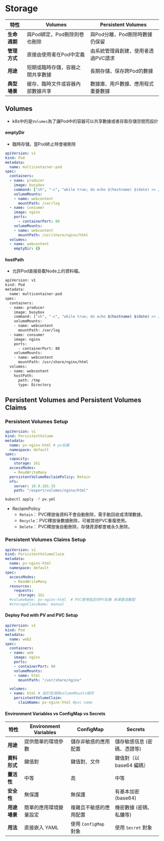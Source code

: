 # Storage

| **特性** | **Volumes** | **Persistent Volumes** |
|--------------------|-------------------------------------------|-------------------------------------------|
| **生命週期** | 與Pod綁定，Pod刪除則卷也刪除 | 與Pod分離，Pod刪除時數據仍保留 |
| **管理方式** | 直接由使用者在Pod中定義 | 由系統管理員創建，使用者透過PVC請求 |
| **用途** | 短期或臨時存儲，容器之間共享數據 | 長期存儲，保存跨Pod的數據 |
| **典型場景** | 緩存、臨時文件或容器內部數據共享 | 數據庫、用戶數據、應用程式重要數據 |


## Volumes
* k8s中的是`Volumes`為了讓Pod中的容器可以共享數據或者存取存儲空間而設計

#### emptyDir
* 臨時存儲，當Pod終止時會被刪除
```yaml
apiVersion: v1
kind: Pod
metadata:
  name: multicontainer-pod
spec:
  containers:
  - name: producer
    image: busybox
    command: ["sh", "-c", "while true; do echo $(hostname) $(date) >> /var/log/index.html; sleep 10; done"]
    volumeMounts:
    - name: webcontent
      mountPath: /var/log
  - name: consumer
    image: nginx
    ports:
      - containerPort: 80
    volumeMounts:
    - name: webcontent
      mountPath: /usr/share/nginx/html
  volumes:
  - name: webcontent
    emptyDir: {}
```
#### hostPath
* 允許Pod直接掛載Node上的資料檔。
```sh
apiVersion: v1
kind: Pod
metadata:
  name: multicontainer-pod
spec:
  containers:
  - name: producer
    image: busybox
    command: ["sh", "-c", "while true; do echo $(hostname) $(date) >> /var/log/index.html; sleep 10; done"]
    volumeMounts:
    - name: webcontent
      mountPath: /var/log
  - name: consumer
    image: nginx
    ports:
      - containerPort: 80
    volumeMounts:
    - name: webcontent
      mountPath: /usr/share/nginx/html
  volumes:
  - name: webcontent
    hostPath:
      path: /tmp
      type: Directory
```

## Persistent Volumes and Persistent Volumes Claims

### Persistent Volumes Setup
```yaml
apiVersion: v1
kind: PersistentVolume
metadata:
  name: pv-nginx-html # pv名稱
  namespace: default
spec:
  capacity:
    storage: 1Gi
  accessModes:
    - ReadWriteMany
  persistentVolumeReclaimPolicy: Retain
  nfs:
    server: 10.0.101.35
    path: "/export/volumes/nginx/html"
```
```sh
kubectl apply -f pv.yml
```
* ReclaimPolicy 
  * `Retain`： PVC釋放後資料不會自動刪除，需手動回收或清理數據。
  * `Recycle`：PVC釋放後數據刪除，可被其他PVC重複使用。
  * `Delete`： PVC釋放後自動刪除，存儲資源都會被永久刪除。

### Persistent Volumes Claims Setup
```yaml
apiVersion: v1
kind: PersistentVolumeClaim
metadata:
  name: pv-nginx-html
  namespace: default
spec:
  accessModes:
    - ReadWriteMany
  resources:
    requests:
      storage: 1Gi
  #volumeName: pv-nginx-html  # PVC使用指定的PV名稱 未填會自動配
  #storageClassName: manual
```

#### Deploy Pod with PV and PVC Setup
```yaml
apiVersion: v1
kind: Pod
metadata:
  name: web2
spec:
  containers:
  - name: web
    image: nginx
    ports:
    - containerPort: 80
    volumeMounts:
    - name: html
      mountPath: "/usr/share/nginx"

  volumes:
  - name: html # 自訂但須與volumeMounts相符
    persistentVolumeClaim:
      claimName: pv-nginx-html #pvc name
```



#### Environment Variables vs ConfigMap vs Secrets
| 特性 | **Environment Variables** | **ConfigMap** | **Secrets** |
|---|---|---|---|
| **用途** | 提供簡單的環境參數 | 儲存非敏感的應用配置 | 儲存敏感信息 (密碼、憑證等) |
| **資料形式** | 鍵值對 | 鍵值對、文件 | 鍵值對（以 base64 編碼） |
| **靈活性** | 中等 | 高 | 中等 |
| **安全性** | 無保護 | 無保護 | 有基本加密 (base64) |
| **用途場景** | 簡單的應用環境變量設定 | 複雜且不敏感的應用配置 | 機密數據 (密碼、私鑰等) |
| **用法** | 直接嵌入 YAML | 使用 `ConfigMap` 對象 | 使用 `Secret` 對象 |

